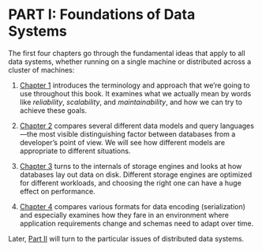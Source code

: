 # PART I: Foundations of Data Systems 

The first four chapters go through the fundamental ideas that apply to all data systems, whether running on a single machine or distributed across a cluster of machines:

1. [Chapter 1](ch1.md) introduces the terminology and approach that we’re going to use throughout this book. It examines what we actually mean by words like *reliability*, *scalability*, and *maintainability*, and how we can try to achieve these goals.

2. [Chapter 2](ch2.md) compares several different data models and query languages—the most visible distinguishing factor between databases from a developer’s point of view. We will see how different models are appropriate to different situations.

3. [Chapter 3](ch4.md) turns to the internals of storage engines and looks at how databases lay out data on disk. Different storage engines are optimized for different workloads, and choosing the right one can have a huge effect on performance.

4. [Chapter 4](ch4.md) compares various formats for data encoding (serialization) and especially examines how they fare in an environment where application requirements change and schemas need to adapt over time.

Later, [Part II](part-ii.md) will turn to the particular issues of distributed data systems.

